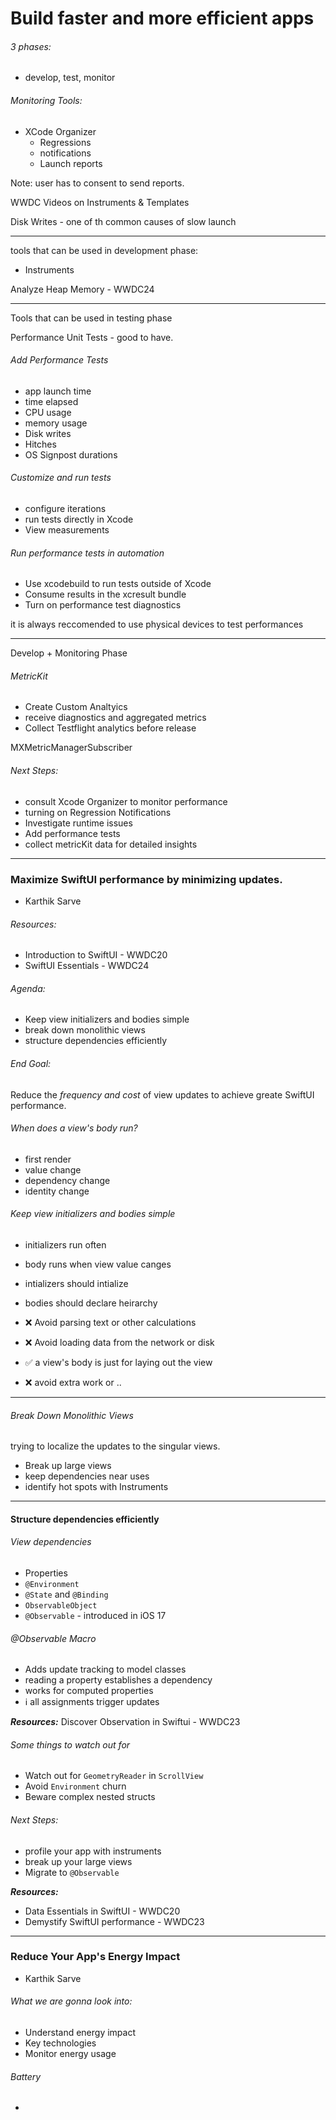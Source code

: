 # Build faster and more efficient apps

###### 3 phases:
- develop, test, monitor

###### Monitoring Tools:
- XCode Organizer
    - Regressions
    - notifications
    - Launch reports

Note: user has to consent to send reports.

WWDC Videos on Instruments & Templates

Disk Writes - one of th common causes of slow launch

----

tools that can be used in development phase:
- Instruments

Analyze Heap Memory - WWDC24

----

Tools that can be used in testing phase

Performance Unit Tests - good to have.

###### Add Performance Tests
- app launch time
- time elapsed
- CPU usage
- memory usage
- Disk writes
- Hitches
- OS Signpost durations

###### Customize and run tests
- configure iterations
- run tests directly in Xcode
- View measurements

###### Run performance tests in automation
- Use xcodebuild to run tests outside of Xcode
- Consume results in the xcresult bundle
- Turn on performance test diagnostics

it is always reccomended to use physical devices to test performances

---

Develop + Monitoring Phase

###### MetricKit
- Create Custom Analtyics
- receive diagnostics and aggregated metrics
- Collect Testflight analytics before release

MXMetricManagerSubscriber

###### Next Steps:
- consult Xcode Organizer to monitor performance
- turning on Regression Notifications
- Investigate runtime issues
- Add performance tests
- collect metricKit data for detailed insights

---

### Maximize SwiftUI performance by minimizing updates.
- Karthik Sarve

###### Resources:
- Introduction to SwiftUI - WWDC20
- SwiftUI Essentials - WWDC24

###### Agenda:
- Keep view initializers and bodies simple
- break down monolithic views
- structure dependencies efficiently

###### End Goal:
Reduce the _frequency and cost_ of view updates to achieve greate SwiftUI performance.

###### When does a view's body run?
- first render
- value change
- dependency change
- identity change

###### Keep view initializers and bodies simple
- initializers run often
- body runs when view value canges
- intializers should intialize
- bodies should declare heirarchy

- ❌ Avoid parsing text or other calculations
- ❌ Avoid loading data from the network or disk
- ✅ a view's body is just for laying out the view
- ❌ avoid extra work or ..

---

###### Break Down Monolithic Views

trying to localize the updates to the singular views.

- Break up large views
- keep dependencies near uses
- identify hot spots with Instruments

---

#### Structure dependencies efficiently

###### View dependencies
- Properties
- `@Environment`
- `@State` and `@Binding`
- `ObservableObject`
- `@Observable` - introduced in iOS 17


###### @Observable Macro
- Adds update tracking to model classes
- reading a property establishes a dependency
- works for computed properties
- ℹ️ all assignments trigger updates

_**Resources:**_ Discover Observation in Swiftui - WWDC23

###### Some things to watch out for
- Watch out for `GeometryReader` in `ScrollView`
- Avoid `Environment` churn
- Beware complex nested structs

###### Next Steps:
- profile your app with instruments
- break up your large views
- Migrate to `@Observable`


_**Resources:**_
- Data Essentials in SwiftUI - WWDC20
- Demystify SwiftUI performance - WWDC23

---

### Reduce Your App's Energy Impact
- Karthik Sarve

###### What we are gonna look into:
- Understand energy impact
- Key technologies
- Monitor energy usage


###### Battery
- 